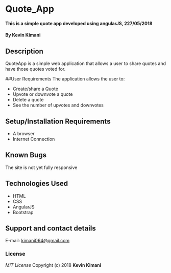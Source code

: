 # Quote_App

#### This is a simple quote app developed using angularJS, 227/05/2018

#### By **Kevin Kimani**

## Description
QuoteApp is a simple web application that allows a user to share quotes and have those quotes voted for.

##User Requirements
The application allows the user to:
* Create/share a Quote
* Upvote or downvote a quote
* Delete a quote
* See the number of upvotes and downvotes

## Setup/Installation Requirements
* A browser
* Internet Connection

## Known Bugs
The site is not yet fully responsive
## Technologies Used
* HTML
* CSS
* AngularJS
* Bootstrap

## Support and contact details
E-mail: kimani064@gmail.com
### License
*MIT License*
Copyright (c) 2018 **Kevin Kimani**

